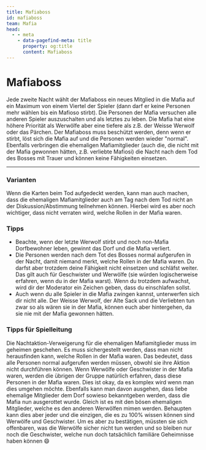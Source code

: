 ```yaml
---
title: Mafiaboss
id: mafiaboss
team: Mafia
head:
  - - meta
    - data-pagefind-meta: title
      property: og:title
      content: Mafiaboss
---
```


# Mafiaboss <TeamBadge team="Mafia" />

Jede zweite Nacht wählt der Mafiaboss ein neues Mitglied in die Mafia auf ein Maximum von einem Viertel der Spieler (dann darf er keine Personen mehr wählen bis ein Mafioso stirbt). Die Personen der Mafia versuchen alle anderen Spieler auszuschalten und als letztes zu leben. Die Mafia hat eine höhere Priorität als Werwölfe aber eine tiefere als z.B. der Weisse Werwolf oder das Pärchen. Der Mafiaboss muss beschützt werden, denn wenn er stirbt, löst sich die Mafia auf und die Personen werden wieder "normal". Ebenfalls verbringen die ehemaligen Mafiamitglieder (auch die, die nicht mit der Mafia gewonnen hätten, z.B. verliebte Mafiosi) die Nacht nach dem Tod des Bosses mit Trauer und können keine Fähigkeiten einsetzen.

---

### Varianten
Wenn die Karten beim Tod aufgedeckt werden, kann man auch machen, dass die ehemaligen Mafiamitglieder auch am Tag nach dem Tod nicht an der Diskussion/Abstimmung teilnehmen können. Hierbei wird es aber noch wichtiger, dass nicht verraten wird, welche Rollen in der Mafia waren.

### Tipps
- Beachte, wenn der letzte Werwolf stirbt und noch non-Mafia Dorfbewohner leben, gewinnt das Dorf und die Mafia verliert.
- Die Personen werden nach dem Tot des Bosses normal aufgerufen in der Nacht, damit niemand merkt, welche Rollen in der Mafia waren. Du darfst aber trotzdem deine Fähigkeit nicht einsetzen und schläfst weiter. Das gilt auch für Geschwister und Werwölfe (sie würden logischerweise erfahren, wenn du in der Mafia warst). Wenn du trotzdem aufwachst, wird dir der Moderator ein Zeichen geben, dass du einschlafen sollst.
- Auch wenn du alle Spieler in die Mafia zwingen kannst, unterwerfen sich dir nicht alle. Der Weisse Werwolf, der Alte Sack und die Verliebten tun zwar so als wären sie in der Mafia, können euch aber hintergehen, da sie nie mit der Mafia gewonnen hätten.

### Tipps für Spielleitung
Die Nachtaktion-Verweigerung für die ehemaligen Mafiamitglieder muss im geheimen geschehen. Es muss sichergestellt werden, dass man nicht herausfinden kann, welche Rollen in der Mafia waren. Das bedeutet, dass alle Personen normal aufgerufen werden müssen, obwohl sie ihre Aktion nicht durchführen können. Wenn Werwölfe oder Geschwister in der Mafia waren, werden die übrigen der Gruppe natürlich erfahren, dass diese Personen in der Mafia waren. Dies ist okay, da es komplex wird wenn man dies umgehen möchte. Ebenfalls kann man davon ausgehen, dass liebe ehemalige Mitglieder dem Dorf sowieso bekanntgeben werden, dass die Mafia nun ausgerottet wurde. Gleich ist es mit den bösen ehemaligen Mitglieder, welche es den anderen Werwölfen mimen werden. Behaupten kann dies aber jeder und die einzigen, die es zu 100% wissen können sind Werwölfe und Geschwister. Um es aber zu bestätigen, müssten sie sich offenbaren, was die Werwölfe sicher nicht tun werden und so bleiben nur noch die Geschwister, welche nun doch tatsächlich familiäre Geheimnisse haben können :smile: